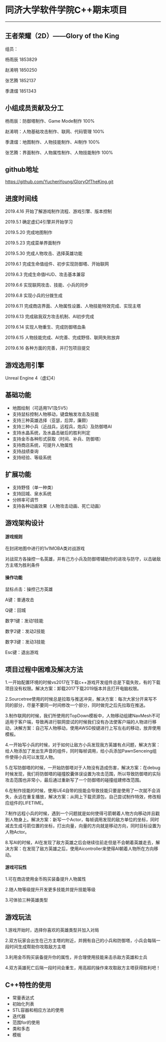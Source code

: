 # 同济大学软件学院C++期末项目
   ---
## 王者荣耀（2D）——Glory of the King
组员：
   
杨雨辰 1853829
   
赵浠明 1850250
   
张艺腾 1852137

季潇熠 1851343
   
## 小组成员贡献及分工
杨雨辰：防御塔制作、Game Mode制作  100%

赵浠明：人物基础攻击制作、联网、代码管理  100%

季潇熠：地图制作、人物技能制作、AI制作  100%

张艺腾：界面制作、人物属性制作、人物技能制作  100%
## github地址
https://github.com/YuchenYoung/GloryOfTheKing.git
## 进度时间线
2019.4.16  开始了解游戏制作流程、游戏引擎、版本控制

2019.5.1  确定虚幻4引擎并开始学习

2019.5.20  完成地图制作

2019.5.23  完成菜单界面制作

2019.5.30  完成人物攻击、选择英雄功能

2019.6.1  完成生命值组件、初步实现防御塔、开始联网

2019.6.3  完成生命值HUD、攻击基本兼容

2019.6.6  实现联网攻击、技能、小兵的同步

2019.6.8  实现小兵的分拨生成

2019.6.11  完成商店界面、人物属性设置、人物技能特效完成、实现主塔

2019.6.13  完成敌我双方攻击机制、AI初步完成

2019.6.14  实现人物重生、完成防御塔血条

2019.6.15  人物技能完成、AI完善、完成野怪、联网失败放弃

2019.6.16  各种方面的完善，并打包项目提交
## 游戏选用引擎
Unreal Engine 4（虚幻4）
## 基础功能
+ 地图绘制（可适用1V1及5V5）
+ 支持鼠标控制人物移动，键盘触发攻击及技能
+ 支持三种英雄选择（亚瑟，后羿，廉颇）
+ 支持三种小兵（近战兵，远程兵，炮兵）及防御塔AI
+ 支持水晶系统，及水晶击破后的胜利判定
+ 支持金币各种形式获取（时间、补兵、防御塔）
+ 支持商店系统，可提升人物属性
+ 支持战绩查询
+ 支持经验、等级系统
## 扩展功能
+ 支持野怪（单一种类）
+ 支持回城、泉水系统
+ 分辨率可调节
+ 支持各种动画效果（人物攻击动画、死亡动画）
## 游戏架构设计
#### 游戏规则
在封闭地图中进行的1v1MOBA类对战游戏

对战双方各操控一名英雄，并有己方小兵及防御塔辅助你的进攻与防守，以击破敌方主塔为胜利条件
#### 操作功能
鼠标点击：操控己方英雄

A键：普通攻击

Q键：回城

数字1键：发动1技能

数字2键：发动2技能

数字3键：发动3技能

Esc键：退出游戏
## 项目过程中困难及解决方法
1.一开始配置环境的时候vs2017在下载c++游戏开发组件总是下载失败，有的下载项目没有权限。解决方案：卸载2017下载2019版本并且打开电脑权限。

2.Sourcetree使用的时候总是拉取与推送冲突，解决方案：每次大家分开来写不同的部分，尽量不要同一时间修改一个部分，同时做完之后先拉取在推送。

3.制作联网的时候，我们所使用的TopDown模板中，人物移动组建NavMesh不可适用于客户端，导致再进行联网尝试的时候我们没有办法使客户端的人物进行移动，决解方案：自己写人物移动，使用AWSD按键进行上写左右的移动，放弃使用模板。

4.一开始写小兵的时候，对于如何让敌方小兵发现我方英雄有点问题，解决方案：给人物添加了发出生声音的组件，同时每帧调用，给小兵添加PawnSenceing组件使得小兵可以发现人物。

5.在写防御塔的时候，一开始防御塔对于人物没有造成伤害，解决方案：在debug时候发现，我们将防御塔的碰撞胶囊体误设置为攻击范围，所以导致防御塔的实际攻击范围也非常小，最后通过重新写了一个防御塔的碰撞组建修改范围。

6.在制作技能的时候，使用UE4自带的技能会导致技能只要是使用了一次就不会消失，永远在重复播放，解决方案：从网上下载资源包，自己尝试制作特效，修改相应组件的LIFETIME。

7.制作远程小兵的时候，遇到一个问题就是如何使得弓箭朝着人物方向移动并且戳到人物身上。解决方案：新写一个Actor，每帧调用发现的敌方单位的坐标，同时减去生成弓箭位置的坐标，打出向量，向量的方向就是移动方向，同时目标设置为人物Actor。

8.写AI的时候，AI在发现了敌方英雄之后会继续往前走但是不会朝着英雄走去，解决方案：在发现了敌方英雄之后，使用Aicontroller来使得AI朝着人物所在方向移动。
#### 游戏可玩性
1.可在商店使用金币购买装备提升人物属性

2.随人物等级提升开发更多技能并提升技能等级

3.可体验三种英雄类型
## 游戏玩法
1.游戏开始时，选择你喜欢的英雄类型并加入对局

2.双方玩家会出生在己方主塔的附近，并拥有自己的小兵和防御塔，小兵会每隔一段时间生成帮助你攻取敌方主塔

3.利用金币购买装备提升你的属性，并合理使用技能来击杀敌方英雄和士兵

4.双方英雄死亡后隔一段时间会重生，用高超的操作来攻取敌方主塔获得胜利吧！
## C++特性的使用
+ 常量表达式
+ 初始化列表
+ STL容器和相应方法的使用
+ 迭代器
+ 范围for的使用
+ 类和多态
+ 模板
